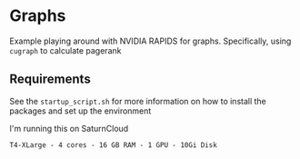 # Graphs

Example playing around with NVIDIA RAPIDS for graphs. Specifically, using `cugraph` to calculate pagerank

## Requirements

See the `startup_script.sh` for more information on how to install the packages and set up the environment

I'm running this on SaturnCloud 

```
T4-XLarge - 4 cores - 16 GB RAM - 1 GPU - 10Gi Disk
```